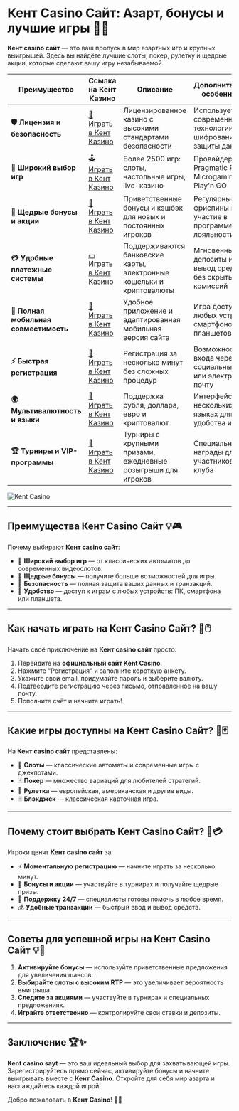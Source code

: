 # Кент Casino Сайт: Азарт, бонусы и лучшие игры 🎰✨

**Кент casino сайт** — это ваш пропуск в мир азартных игр и крупных выигрышей. Здесь вы найдёте лучшие слоты, покер, рулетку и щедрые акции, которые сделают вашу игру незабываемой.

| **Преимущество**                      | **Ссылка на Кент Казино**                  | **Описание**                                       | **Дополнительные особенности**                     |
|----------------------------------------|--------------------------------------------|--------------------------------------------------|--------------------------------------------------|
| **🛡️ Лицензия и безопасность**         | [🔗 Играть в Кент Казино](https://brandplay.link/Fv2WP3js) | Лицензированное казино с высокими стандартами безопасности | Использует современные технологии шифрования для защиты данных |
| **🎲 Широкий выбор игр**               | [🕹️ Играть в Кент Казино](https://brandplay.link/Fv2WP3js) | Более 2500 игр: слоты, настольные игры, live-казино | Провайдеры: Pragmatic Play, Microgaming, Play'n GO |
| **💎 Щедрые бонусы и акции**           | [🎁 Играть в Кент Казино](https://brandplay.link/Fv2WP3js) | Приветственные бонусы и кэшбэк для новых и постоянных игроков | Регулярные фриспины и участие в программе лояльности |
| **💳 Удобные платежные системы**       | [💵 Играть в Кент Казино](https://brandplay.link/Fv2WP3js) | Поддерживаются банковские карты, электронные кошельки и криптовалюты | Мгновенные депозиты и вывод средств без скрытых комиссий |
| **📱 Полная мобильная совместимость**  | [📲 Играть в Кент Казино](https://brandplay.link/Fv2WP3js) | Удобное приложение и адаптированная мобильная версия сайта | Игра доступна с любых устройств: смартфонов и планшетов |
| **⚡ Быстрая регистрация**             | [🔑 Играть в Кент Казино](https://brandplay.link/Fv2WP3js) | Регистрация за несколько минут без сложных процедур | Возможность входа через социальные сети или электронную почту |
| **🌍 Мультивалютность и языки**        | [💱 Играть в Кент Казино](https://brandplay.link/Fv2WP3js) | Поддержка рубля, доллара, евро и криптовалют | Интерфейс на нескольких языках для удобства игроков |
| **🏆 Турниры и VIP-программы**         | [🥇 Играть в Кент Казино](https://brandplay.link/Fv2WP3js) | Турниры с крупными призами, ежедневные розыгрыши для игроков | Специальные награды для участников VIP-клуба |

![Kent Casino](https://static25.tgcnt.ru/posts/_0/c5/c533e6093603a60e793850651a52cd34.jpg)

---

## Преимущества Кент Casino Сайт 💡🎮

Почему выбирают **Кент casino сайт**:

- 🎰 **Широкий выбор игр** — от классических автоматов до современных видеослотов.
- 🎁 **Щедрые бонусы** — получите больше возможностей для игры.
- 🔐 **Безопасность** — полная защита ваших данных и транзакций.
- 📱 **Удобство** — доступ к играм с любых устройств: ПК, смартфона или планшета.

---

## Как начать играть на Кент Casino Сайт? 🚀🖱️

Начать своё приключение на **Кент casino сайт** просто:

1. Перейдите на **официальный сайт Kent Casino**.
2. Нажмите "Регистрация" и заполните короткую анкету.
3. Укажите свой email, придумайте пароль и выберите валюту.
4. Подтвердите регистрацию через письмо, отправленное на вашу почту.
5. Пополните счёт и начните играть!

---

## Какие игры доступны на Кент Casino Сайт? 🎡🃏

На **Кент casino сайт** представлены:

- 🎰 **Слоты** — классические автоматы и современные игры с джекпотами.
- 🃏 **Покер** — множество вариаций для любителей стратегий.
- 🎡 **Рулетка** — европейская, американская и другие виды.
- 🃠 **Блэкджек** — классическая карточная игра.

---

## Почему стоит выбрать Кент Casino Сайт? 🌟💳

Игроки ценят **Кент casino сайт** за:

- ⚡ **Моментальную регистрацию** — начните играть за несколько минут.
- 🎀 **Бонусы и акции** — участвуйте в турнирах и получайте щедрые призы.
- 💬 **Поддержку 24/7** — специалисты готовы помочь в любое время.
- 💰 **Удобные транзакции** — быстрый ввод и вывод средств.

---

## Советы для успешной игры на Кент Casino Сайт 💡🎯

1. **Активируйте бонусы** — используйте приветственные предложения для увеличения шансов.
2. **Выбирайте слоты с высоким RTP** — это увеличивает вероятность выигрыша.
3. **Следите за акциями** — участвуйте в турнирах и специальных предложениях.
4. **Играйте ответственно** — контролируйте свои ставки и депозиты.

---

## Заключение 🏆✨

**Kent casino sayt** — это ваш идеальный выбор для захватывающей игры. Зарегистрируйтесь прямо сейчас, активируйте бонусы и начните выигрывать вместе с **Кент Casino**. Откройте для себя мир азарта и наслаждайтесь каждой игрой!

Добро пожаловать в **Кент Casino**! 🎰✨

